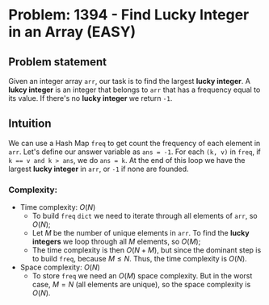 # Problem: 1394 - Find Lucky Integer in an Array (EASY)

## Problem statement

Given an integer array `arr`, our task is to find the largest **lucky integer**. A **lukcy integer** is an integer that belongs to `arr` that has a frequency equal to its value. If there's no **lucky integer** we return `-1`.

## Intuition

We can use a Hash Map `freq` to get count the frequency of each element in `arr`. Let's define our answer variable as `ans = -1`. For each `(k, v)` in `freq`, if `k == v and k > ans`, we do `ans = k`. At the end of this loop we have the largest **lucky integer** in `arr`, or `-1` if none are founded.

### Complexity:
- Time complexity: $O(N)$
    - To build `freq` `dict` we need to iterate through all elements of `arr`, so $O(N)$;
    - Let $M$ be the number of unique elements in `arr`. To find the **lucky integers** we loop through all $M$ elements, so $O(M)$;
    - The time complexity is then $O(N + M)$, but since the dominant step is to build `freq`, because $M \le N$. Thus, the time complexity is $O(N)$.
- Space complexity: $O(N)$
    - To store `freq` we need an $O(M)$ space complexity. But in the worst case, $M = N$ (all elements are unique), so the space complexity is $O(N)$.